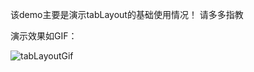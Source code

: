 该demo主要是演示tabLayout的基础使用情况！
请多多指教

演示效果如GIF：

![tabLayoutGif](https://user-images.githubusercontent.com/26439413/119455430-2e8c5b00-bd6c-11eb-9644-0ab43dc78ea5.gif)
